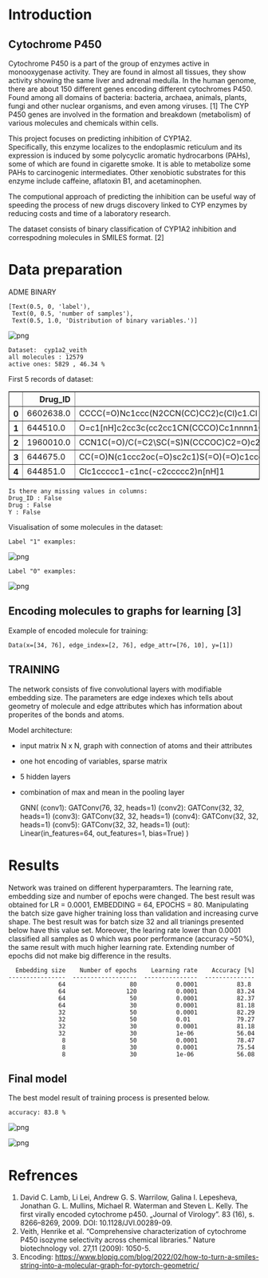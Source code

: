 # Introduction
## Cytochrome P450
Cytochrome P450 is a part of the group of enzymes active in monooxygenase activity. They are found in almost all tissues, they show activity showing the same liver and adrenal medulla.
In the human genome, there are about 150 different genes encoding different cytochromes P450. Found among all domains of bacteria: bacteria, archaea, animals, plants, fungi and other nuclear organisms, and even among viruses. [1]
The CYP P450 genes are involved in the formation and breakdown (metabolism) of various molecules and chemicals within cells.

This project focuses on predicting inhibition of CYP1A2.  
Specifically, this enzyme localizes to the endoplasmic reticulum and its expression is induced by some polycyclic aromatic hydrocarbons (PAHs), some of which are found in cigarette smoke. It is able to metabolize some PAHs to carcinogenic intermediates. Other xenobiotic substrates for this enzyme include caffeine, aflatoxin B1, and acetaminophen.

The computional approach of predicting the inhibition can be useful way of speeding the process of new drugs discovery linked to CYP enzymes by reducing costs and time of a laboratory research.

The dataset consists of binary classification of CYP1A2 inhibition and correspodning molecules in SMILES format. [2]



# Data preparation

ADME BINARY




    [Text(0.5, 0, 'label'),
     Text(0, 0.5, 'number of samples'),
     Text(0.5, 1.0, 'Distribution of binary variables.')]




    
![png](projekt_GNN_files/projekt_GNN_5_1.png)
    


    Dataset:  cyp1a2_veith
    all molecules : 12579
    active ones: 5829 , 46.34 % 
    


First 5 records of dataset:






  <div id="df-f4d45967-b75a-4d15-97fd-bd6019b11117">
    <div class="colab-df-container">
      <div>
<table border="1" class="dataframe">
  <thead>
    <tr style="text-align: right;">
      <th></th>
      <th>Drug_ID</th>
      <th>Drug</th>
      <th>Y</th>
    </tr>
  </thead>
  <tbody>
    <tr>
      <th>0</th>
      <td>6602638.0</td>
      <td>CCCC(=O)Nc1ccc(N2CCN(CC)CC2)c(Cl)c1.Cl</td>
      <td>0</td>
    </tr>
    <tr>
      <th>1</th>
      <td>644510.0</td>
      <td>O=c1[nH]c2cc3c(cc2cc1CN(CCCO)Cc1nnnn1Cc1ccc(F)...</td>
      <td>1</td>
    </tr>
    <tr>
      <th>2</th>
      <td>1960010.0</td>
      <td>CCN1C(=O)/C(=C2\SC(=S)N(CCCOC)C2=O)c2ccccc21</td>
      <td>1</td>
    </tr>
    <tr>
      <th>3</th>
      <td>644675.0</td>
      <td>CC(=O)N(c1ccc2oc(=O)sc2c1)S(=O)(=O)c1cccs1</td>
      <td>1</td>
    </tr>
    <tr>
      <th>4</th>
      <td>644851.0</td>
      <td>Clc1ccccc1-c1nc(-c2ccccc2)n[nH]1</td>
      <td>1</td>
    </tr>
  </tbody>
</table>
</div>
      <button class="colab-df-convert" onclick="convertToInteractive('df-f4d45967-b75a-4d15-97fd-bd6019b11117')"
              title="Convert this dataframe to an interactive table."
              style="display:none;">


</svg>
      </button>
    </div>



    Is there any missing values in columns:
    Drug_ID : False
    Drug : False
    Y : False


Visualisation of some molecules in the dataset:

    Label "1" examples:





    
![png](projekt_GNN_files/projekt_GNN_11_1.png)
    



    Label "0" examples:





    
![png](projekt_GNN_files/projekt_GNN_12_1.png)
    



## Encoding molecules to graphs for learning [3]


Example of encoded molecule for training:




    Data(x=[34, 76], edge_index=[2, 76], edge_attr=[76, 10], y=[1])



## TRAINING

The network consists of five convolutional layers with
modifiable embedding size. The parameters are edge indexes which tells about geometry of molecule and edge attributes which has information about properites of the bonds and atoms.

Model architecture:

- input matrix N x N, graph with connection of atoms and their attributes

- one hot encoding of variables, sparse matrix

- 5 hidden layers

- combination of max and mean in the pooling layer

    GNN(
      (conv1): GATConv(76, 32, heads=1)
      (conv2): GATConv(32, 32, heads=1)
      (conv3): GATConv(32, 32, heads=1)
      (conv4): GATConv(32, 32, heads=1)
      (conv5): GATConv(32, 32, heads=1)
      (out): Linear(in_features=64, out_features=1, bias=True)
    )


# Results

Network was trained on different hyperparamters. The learning rate, embedding size and number of epochs were changed. The best result was obtained for LR = 0.0001, EMBEDDING = 64, EPOCHS = 80. Manipulating the batch size gave higher training loss than validation and increasing curve shape. The best result was for batch size 32 and all trianings presented below have this value set.
Moreover, the learing rate lower than 0.0001 classified all samples as 0 which was poor performance (accuracy ~50%), the same result with much higher learning rate. Extending number of epochs did not make big difference in the results.


      Embedding size    Number of epochs    Learning rate    Accuracy [%]
    ----------------  ------------------  ---------------  --------------
                  64                  80           0.0001           83.8
                  64                 120           0.0001           83.24
                  64                  50           0.0001           82.37
                  64                  30           0.0001           81.18
                  32                  50           0.0001           82.29
                  32                  50           0.01             79.27
                  32                  30           0.0001           81.18
                  32                  30           1e-06            56.04
                   8                  50           0.0001           78.47
                   8                  30           0.0001           75.54
                   8                  30           1e-06            56.08


## Final model
The best model result of training process is presented below.

    accuracy: 83.8 %



    
![png](projekt_GNN_files/projekt_GNN_29_1.png)
    



    
![png](projekt_GNN_files/projekt_GNN_29_2.png)
    


# Refrences
1.  David C. Lamb, Li Lei, Andrew G. S. Warrilow, Galina I. Lepesheva, Jonathan G. L. Mullins, Michael R. Waterman and Steven L. Kelly. The first virally encoded cytochrome p450. „Journal of Virology”. 83 (16), s. 8266–8269, 2009. DOI: 10.1128/JVI.00289-09.
2. Veith, Henrike et al. “Comprehensive characterization of cytochrome P450 isozyme selectivity across chemical libraries.” Nature biotechnology vol. 27,11 (2009): 1050-5.
3. Encoding: https://www.blopig.com/blog/2022/02/how-to-turn-a-smiles-string-into-a-molecular-graph-for-pytorch-geometric/
